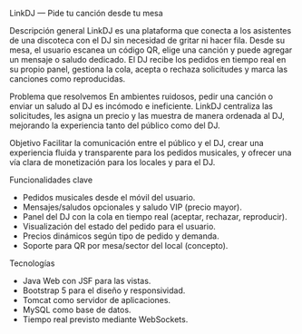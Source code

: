 LinkDJ — Pide tu canción desde tu mesa

Descripción general
LinkDJ es una plataforma que conecta a los asistentes de una discoteca con el DJ sin necesidad de gritar ni hacer fila. Desde su mesa, el usuario escanea un código QR, elige una canción y puede agregar un mensaje o saludo dedicado. El DJ recibe los pedidos en tiempo real en su propio panel, gestiona la cola, acepta o rechaza solicitudes y marca las canciones como reproducidas.

Problema que resolvemos
En ambientes ruidosos, pedir una canción o enviar un saludo al DJ es incómodo e ineficiente. LinkDJ centraliza las solicitudes, les asigna un precio y las muestra de manera ordenada al DJ, mejorando la experiencia tanto del público como del DJ.

Objetivo
Facilitar la comunicación entre el público y el DJ, crear una experiencia fluida y transparente para los pedidos musicales, y ofrecer una vía clara de monetización para los locales y para el DJ.

Funcionalidades clave
- Pedidos musicales desde el móvil del usuario.
- Mensajes/saludos opcionales y saludo VIP (precio mayor).
- Panel del DJ con la cola en tiempo real (aceptar, rechazar, reproducir).
- Visualización del estado del pedido para el usuario.
- Precios dinámicos según tipo de pedido y demanda.
- Soporte para QR por mesa/sector del local (concepto).

Tecnologías
- Java Web con JSF para las vistas.
- Bootstrap 5 para el diseño y responsividad.
- Tomcat como servidor de aplicaciones.
- MySQL como base de datos.
- Tiempo real previsto mediante WebSockets.
